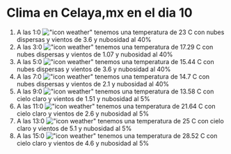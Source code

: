 # Clima en Celaya,mx en el dia 10

1. A las 1:0 !["icon weather"](http://openweathermap.org/img/w/03n.png) tenemos una temperatura de 23 C con nubes dispersas y  vientos de 3.6 y nubosidad al 40%
1. A las 3:0 !["icon weather"](http://openweathermap.org/img/w/03n.png) tenemos una temperatura de 17.29 C con nubes dispersas y  vientos de 1.07 y nubosidad al 40%
1. A las 5:0 !["icon weather"](http://openweathermap.org/img/w/03n.png) tenemos una temperatura de 15.44 C con nubes dispersas y  vientos de 3.6 y nubosidad al 40%
1. A las 7:0 !["icon weather"](http://openweathermap.org/img/w/03n.png) tenemos una temperatura de 14.7 C con nubes dispersas y  vientos de 2.1 y nubosidad al 40%
1. A las 9:0 !["icon weather"](http://openweathermap.org/img/w/01d.png) tenemos una temperatura de 13.58 C con cielo claro y  vientos de 1.51 y nubosidad al 5%
1. A las 11:0 !["icon weather"](http://openweathermap.org/img/w/01d.png) tenemos una temperatura de 21.64 C con cielo claro y  vientos de 2.6 y nubosidad al 5%
1. A las 13:0 !["icon weather"](http://openweathermap.org/img/w/01d.png) tenemos una temperatura de 25 C con cielo claro y  vientos de 5.1 y nubosidad al 5%
1. A las 15:0 !["icon weather"](http://openweathermap.org/img/w/01d.png) tenemos una temperatura de 28.52 C con cielo claro y  vientos de 4.6 y nubosidad al 5%

